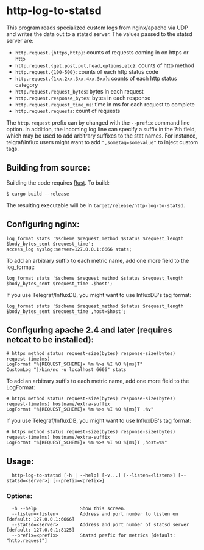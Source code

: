 # http-log-to-statsd

This program reads specialized custom logs from nginx/apache via UDP and
writes the data out to a statsd server. The values passed to the statsd
server are:

- `http.request.{https,http}`: counts of requests coming in on https or http
- `http.request.{get,post,put,head,options,etc}`: counts of http method
- `http.request.{100-500}`: counts of each http status code
- `http.request.{1xx,2xx,3xx,4xx,5xx}`: counts of each http status category
- `http.request.request_bytes`: bytes in each request
- `http.request.response_bytes`: bytes in each response
- `http.request.request_time_ms`: time in ms for each request to complete
- `http.request.requests`: count of requests

The `http.request` prefix can by changed with the `--prefix` command line
option. In addition, the incoming log line can specify a suffix in the 7th
field, which may be used to add arbitrary suffixes to the stat names. For
instance, telgraf/influx users might want to add `",sometag=somevalue"` to
inject custom tags.

## Building from source:

Building the code requires [Rust](https://www.rust-lang.org). To build:

    $ cargo build --release
    
The resulting executable will be in `target/release/http-log-to-statsd`.

## Configuring nginx:

    log_format stats '$scheme $request_method $status $request_length $body_bytes_sent $request_time';
    access_log syslog:server=127.0.0.1:6666 stats;

To add an arbitrary suffix to each metric name, add one more field to the
log_format:

    log_format stats '$scheme $request_method $status $request_length $body_bytes_sent $request_time .$host';

If you use Telegraf/InfluxDB, you might want to use InfluxDB's tag format:

    log_format stats '$scheme $request_method $status $request_length $body_bytes_sent $request_time ,host=$host';

## Configuring apache 2.4 and later (requires netcat to be installed):

    # https method status request-size(bytes) response-size(bytes) request-time(ms)
    LogFormat "%{REQUEST_SCHEME}x %m %>s %I %O %{ms}T"
    CustomLog "|/bin/nc -u localhost 6666" stats

To add an arbitrary suffix to each metric name, add one more field to the
LogFormat:

    # https method status request-size(bytes) response-size(bytes) request-time(ms) hostname/extra-suffix
    LogFormat "%{REQUEST_SCHEME}x %m %>s %I %O %{ms}T .%v"

If you use Telegraf/InfluxDB, you might want to use InfluxDB's tag format:

    # https method status request-size(bytes) response-size(bytes) request-time(ms) hostname/extra-suffix
    LogFormat "%{REQUEST_SCHEME}x %m %>s %I %O %{ms}T ,host=%v"

## Usage:

      http-log-to-statsd [-h | --help] [-v...] [--listen=<listen>] [--statsd=<server>] [--prefix=<prefix>]

### Options:

      -h --help                Show this screen.
      --listen=<listen>        Address and port number to listen on [default: 127.0.0.1:6666]
      --statsd=<server>        Address and port number of statsd server [default: 127.0.0.1:8125]
      --prefix=<prefix>        Statsd prefix for metrics [default: "http.request"]
